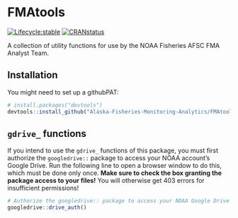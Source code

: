 
<!-- README.md is generated from README.Rmd. Please edit that file -->

# FMAtools

<!-- badges: start -->

[![Lifecycle:stable](https://lifecycle.r-lib.org/articles/figures/lifecycle-stable.svg)](%5Bhttps://lifecycle.r-lib.org/articles/stages.html#stable%5D)
[![CRANstatus](https://www.r-pkg.org/badges/version/FMAAnalystFunctions)](https://CRAN.R-project.org/package=FMAAnalystFunctions)
<!-- badges: end -->

A collection of utility functions for use by the NOAA Fisheries AFSC FMA
Analyst Team.

## Installation

You might need to set up a githubPAT:

``` r
# install.packages("devtools")
devtools::install_github("Alaska-Fisheries-Monitoring-Analytics/FMAtools")
```

## `gdrive_` functions

If you intend to use the `gdrive_` functions of this package, you must
first authorize the `googledrive::` package to access your NOAA
account’s Google Drive. Run the following line to open a browser window
to do this, which must be done only once. **Make sure to check the box granting the package access to your files!** You will otherwise get 403 errors for insufficient permissions!

``` r
# Authorize the googledrive:: package to access your NOAA Google Drive
googledrive::drive_auth()
```
